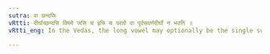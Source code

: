 ```yaml
---
sutra: वा छन्दसि
vRtti: दीर्घाच्छन्दसि विषये जसि च इचि च परतो वा पूर्वसवर्णदीर्घो न भवति ॥
vRtti_eng: In the Vedas, the long vowel may optionally be the single substitute of both vowels in these cases last mentioned.

---
```

